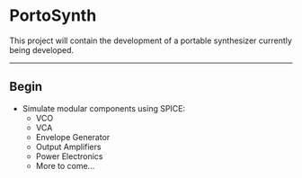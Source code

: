 # PortoSynth
This project will contain the development of a portable synthesizer currently being developed.
-- --

## Begin
- Simulate modular components using SPICE:
  - VCO
  - VCA
  - Envelope Generator
  - Output Amplifiers
  - Power Electronics
  - More to come...
